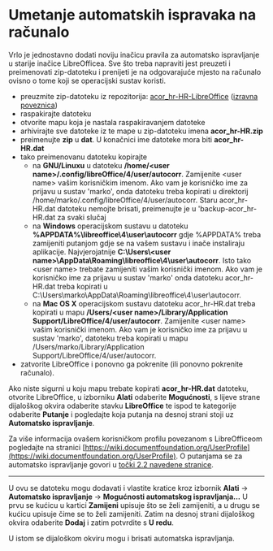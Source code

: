 # Umetanje automatskih ispravaka na računalo
Vrlo je jednostavno dodati noviju inačicu pravila za automatsko ispravljanje u starije inačice LibreOfficea. Sve što treba napraviti jest preuzeti i preimenovati zip-datoteku i prenijeti je na odgovarajuće mjesto na računalo ovisno o tome koji se operacijski sustav koristi.

* preuzmite zip-datoteku iz repozitorija: [acor_hr-HR-LibreOffice](https://github.com/Kruno-S/acor_hr-HR-LibreOffice/) ([izravna poveznica](https://github.com/Kruno-S/acor_hr-HR-LibreOffice/archive/master.zip))
* raspakirajte datoteku
* otvorite mapu koja je nastala raspakiravanjem datoteke
* arhivirajte sve datoteke iz te mape u zip-datoteku imena **acor_hr-HR.zip**
* preimenujte **zip** u **dat**. U konačnici ime datoteke mora biti **acor_hr-HR.dat**
* tako preimenovanu datoteku kopirajte
	* na **GNU/Linuxu** u datoteku **/home/&lt;user name&gt;/.config/libreOffice/4/user/autocorr**. Zamijenite &lt;user name&gt; vašim korisničkim imenom. Ako vam je korisničko ime za prijavu u sustav 'marko', onda datoteku treba kopirati u direktorij /home/marko/.config/libreOffice/4/user/autocorr. Staru acor_hr-HR.dat datoteku nemojte brisati, preimenujte je u 'backup-acor_hr-HR.dat za svaki slučaj
	* na **Windows** operacijskom sustavu u datoteku **%APPDATA%\libreoffice\4\user\autocorr** gdje %APPDATA% treba zamijeniti putanjom gdje se na vašem sustavu i inače instaliraju aplikacije. Najvjerojatnije **C:\Users&#92;&lt;user name&gt;\AppData\Roaming\libreoffice\4\user\autocorr**. Isto tako &lt;user name&gt; trebate zamijeniti vašim korisnički imenom. Ako vam je korisničko ime za prijavu u sustav 'marko' onda datoteku acor_hr-HR.dat treba kopirati u C:\Users\marko\AppData\Roaming\libreoffice\4\user\autocorr.
	* na **Mac OS X** operacijskom sustavu datoteku acor_hr-HR.dat treba kopirati u mapu **/Users/&lt;user name&gt;/Library/Application Support/LibreOffice/4/user/autocorr**. Zamijenite &lt;user name&gt; vašim korisnički imenom. Ako vam je korisničko ime za prijavu u sustav 'marko', datoteku treba kopirati u mapu /Users/marko/Library/Application Support/LibreOffice/4/user/autocorr.
* zatvorite LibreOffice i ponovno ga pokrenite (ili ponovno pokrenite računalo).

Ako niste sigurni u koju mapu trebate kopirati **acor_hr-HR.dat** datoteku, otvorite LibreOffice, u izborniku **Alati** odaberite **Mogućnosti**, s lijeve strane dijaloškog okvira odaberite stavku **LibreOffice** te ispod te kategorije odaberite **Putanje** i pogledajte koja putanja na desnoj strani stoji uz **Automatsko ispravljanje**.

Za više informacija ovašem korisničkom profilu povezanom s LibreOfficeom pogledajte na stranici [https://wiki.documentfoundation.org/UserProfile](https://wiki.documentfoundation.org/UserProfile). O putanjama se za automatsko ispravljanje govori u [točki 2.2 navedene stranice](https://wiki.documentfoundation.org/UserProfile#Default_location).

---

U ovu se datoteku mogu dodavati i vlastite kratice kroz izbornik **Alati** → **Automatsko ispravljanje** → **Mogućnosti automatskog ispravljanja...** U prvu se kućicu u kartici **Zamijeni** upisuje što se želi zamijeniti, a u drugu se kućicu upisuje čime se to želi zamijeniti. Zatim na desnoj strani dijaloškog okvira odaberite **Dodaj** i zatim potvrdite s **U redu**.

U istom se dijaloškom okviru mogu i brisati automatska ispravljanja.
